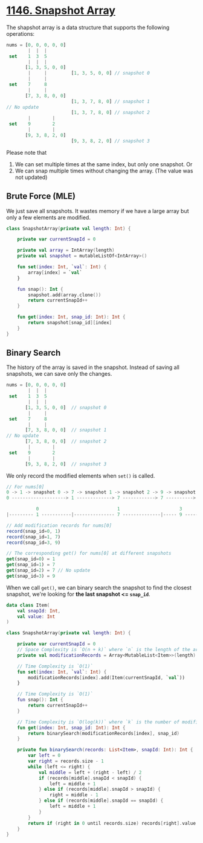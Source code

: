 # [1146. Snapshot Array](https://leetcode.com/problems/snapshot-array/description/)

The shapshot array is a data structure that supports the following operations:
```js
nums = [0, 0, 0, 0, 0]
        |  |  |
 set    1  3  5
        |  |  |
       [1, 3, 5, 0, 0]  
        |     |         [1, 3, 5, 0, 0] // snapshot 0
        |     |     
 set    7     8
        |     |
       [7, 3, 8, 0, 0]
                        [1, 3, 7, 8, 0] // snapshot 1
// No update
                        [1, 3, 7, 8, 0] // snapshot 2
        |        |
 set    9        2
        |        |
       [9, 3, 8, 2, 0]
                        [9, 3, 8, 2, 0] // snapshot 3
```
Please note that
1. We can set multiple times at the same index, but only one snapshot. Or
2. We can snap multiple times without changing the array. (The value was not updated)

## Brute Force (MLE)
We just save all snapshots. It wastes memory if we have a large array but only a few elements are modified.

```kotlin
class SnapshotArray(private val length: Int) {

    private var currentSnapId = 0

    private val array = IntArray(length)
    private val snapshot = mutableListOf<IntArray>()

    fun set(index: Int, `val`: Int) {
        array[index] = `val`
    }

    fun snap(): Int {
        snapshot.add(array.clone())
        return currentSnapId++
    }

    fun get(index: Int, snap_id: Int): Int {
        return snapshot[snap_id][index]
    }
}
```

## Binary Search
The history of the array is saved in the snapshot. Instead of saving all snapshots, we can save only the changes. 

```js
nums = [0, 0, 0, 0, 0]
        |  |  |
 set    1  3  5
        |  |  |
       [1, 3, 5, 0, 0]  // snapshot 0
        |     |     
 set    7     8
        |     |
       [7, 3, 8, 0, 0]  // snapshot 1
// No update
       [7, 3, 8, 0, 0]  // snapshot 2
        |        |
 set    9        2
        |        |
       [9, 3, 8, 2, 0]  // snapshot 3
```

We only record the modified elements when `set()` is called. 
```js
// For nums[0]
0 -> 1 -> snapshot 0 -> 7 -> snapshot 1 -> snapshot 2 -> 9 -> snapshot 3
0 --------------------> 1 -------------> 7 ------------> 7 ----------> 9

           0                             1                      3
|--------- 1 -----------|--------------- 7 --------------|----- 9 -----|

// Add modification records for nums[0]
record(snap_id=0, 1)
record(snap_id=1, 7)
record(snap_id=3, 9)

// The corresponding get() for nums[0] at different snapshots
get(snap_id=0) = 1
get(snap_id=1) = 7
get(snap_id=2) = 7 // No update
get(snap_id=3) = 9

```
When we call `get()`, we can binary search the snapshot to find the closest snapshot, we're looking for **the last snapshot <= `snap_id`**.

```kotlin
data class Item(
    val snapId: Int,
    val value: Int
)

class SnapshotArray(private val length: Int) {

    private var currentSnapId = 0
    // Space Complexity is `O(n + k)` where `n` is the length of the array and `k` is the number of modifications.
    private val modificationRecords = Array<MutableList<Item>>(length) { mutableListOf() }

    // Time Complexity is `O(1)`
    fun set(index: Int, `val`: Int) {
        modificationRecords[index].add(Item(currentSnapId, `val`))
    }

    // Time Complexity is `O(1)`
    fun snap(): Int {
        return currentSnapId++
    }

    // Time Complexity is `O(log(k))` where `k` is the number of modifications.
    fun get(index: Int, snap_id: Int): Int {
        return binarySearch(modificationRecords[index], snap_id)
    }

    private fun binarySearch(records: List<Item>, snapId: Int): Int {
        var left = 0
        var right = records.size - 1
        while (left <= right) {
            val middle = left + (right - left) / 2
            if (records[middle].snapId < snapId) {
                left = middle + 1
            } else if (records[middle].snapId > snapId) {
                right = middle - 1
            } else if (records[middle].snapId == snapId) {
                left = middle + 1
            }
        }
        return if (right in 0 until records.size) records[right].value else 0
    }
}
```
